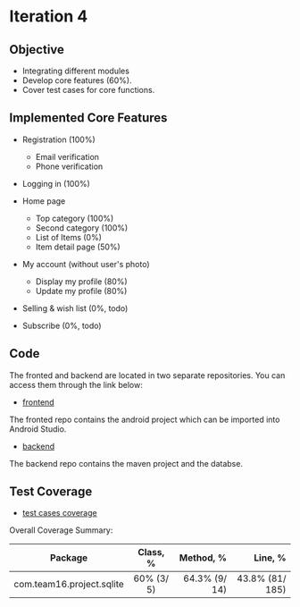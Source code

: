# Iteration 4
## Objective
+ Integrating different modules
+ Develop core features (60%).
+ Cover test cases for core functions.

## Implemented Core Features
+ Registration (100%)
  + Email verification
  + Phone verification
  
+ Logging in (100%)

+ Home page
  + Top category (100%)
  + Second category (100%)
  + List of Items (0%)
  + Item detail page (50%)

+ My account (without user's photo)
  + Display my profile (80%)
  + Update my profile (80%)
  
+ Selling & wish list (0%, todo)

+ Subscribe (0%, todo)
  
## Code
The fronted and backend are located in two separate repositories. You can access them through the link below:  
  
+ [frontend](https://github.com/Nautilus1993/Iter4_Frontend)

The fronted repo contains the android project which can be imported into Android Studio.  

+ [backend](https://github.com/Nautilus1993/Iter4_Backend)

The backend repo contains the maven project and the databse.
  
## Test Coverage
+ [test cases coverage](https://github.com/jhu-oose/2016-group-16/blob/master/iteration4/test-report.html)

Overall Coverage Summary:

|Package|	Class, %|	Method, %|	Line, %|
| -------------|:--------:| -----:|--------------:|
|com.team16.project.sqlite|	60% (3/ 5)|	64.3% (9/ 14)|	43.8% (81/ 185)|
